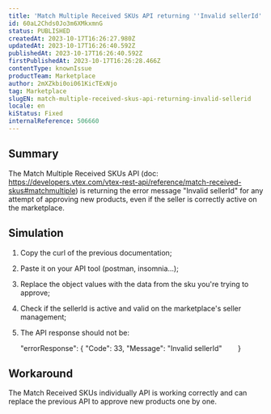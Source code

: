 ```yaml
---
title: 'Match Multiple Received SKUs API returning ''Invalid sellerId'''
id: 60aL2Chds0Jo3m6XMkxmnG
status: PUBLISHED
createdAt: 2023-10-17T16:26:27.980Z
updatedAt: 2023-10-17T16:26:40.592Z
publishedAt: 2023-10-17T16:26:40.592Z
firstPublishedAt: 2023-10-17T16:26:28.466Z
contentType: knownIssue
productTeam: Marketplace
author: 2mXZkbi0oi061KicTExNjo
tag: Marketplace
slugEN: match-multiple-received-skus-api-returning-invalid-sellerid
locale: en
kiStatus: Fixed
internalReference: 506660
---
```


## Summary


The Match Multiple Received SKUs API (doc: https://developers.vtex.com/vtex-rest-api/reference/match-received-skus#matchmultiple) is returning the error message "Invalid sellerId" for any attempt of approving new products, even if the seller is correctly active on the marketplace.


##

## Simulation


1. Copy the curl of the previous documentation;
2. Paste it on your API tool (postman, insomnia...);
3. Replace the object values with the data from the sku you're trying to approve;
4. Check if the sellerId is active and valid on the marketplace's seller management;
5. The API response should not be:

    "errorResponse": { "Code": 33, "Message": "Invalid sellerId"        }




##

## Workaround


The Match Received SKUs individually API is working correctly and can replace the previous API to approve new products one by one.







